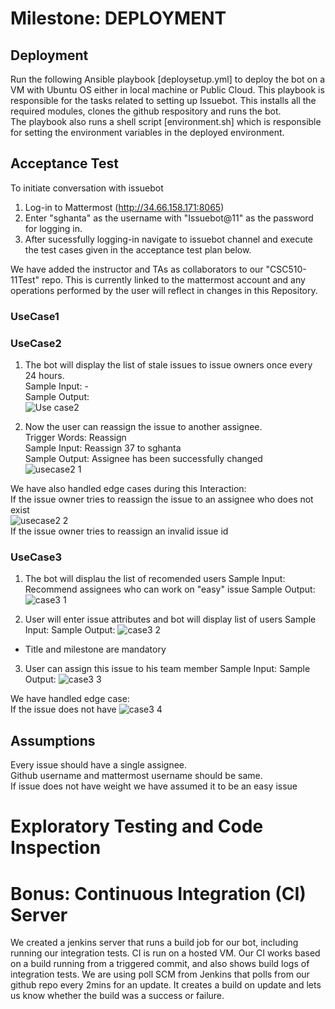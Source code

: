 # Milestone: DEPLOYMENT

## Deployment 
Run the following Ansible playbook [deploysetup.yml] to deploy the bot on a VM with Ubuntu OS either in local machine or Public Cloud. 
This playbook is responsible for the tasks related to setting up Issuebot. This installs all the required modules, clones the github respository and runs the bot.  
The playbook also runs a shell script [environment.sh] which is responsible for setting the environment variables in the deployed environment.  

## Acceptance Test 
 To initiate conversation with issuebot
1. Log-in to Mattermost (http://34.66.158.171:8065)
2. Enter "sghanta" as the username with "Issuebot@11" as the password for logging in.
3. After sucessfully logging-in navigate to issuebot channel and execute the test cases given in the acceptance test plan below.

We have added the instructor and TAs as collaborators to our "CSC510-11Test" repo. This is currently linked to the mattermost account and any operations performed by the user will reflect in changes in this Repository.   

### UseCase1           



### UseCase2 
 1) The bot will display the list of stale issues to issue owners once every 24 hours.  
  Sample Input: -  
  Sample Output:   
  ![Use case2](https://media.github.ncsu.edu/user/11865/files/91297a00-1128-11ea-896e-fe0cb5583c71)    

 2) Now the user can reassign the issue to another assignee.  
  Trigger Words: Reassign  
  Sample Input: Reassign 37 to sghanta  
  Sample Output: Assignee has been successfully changed  
  ![usecase2 1](https://media.github.ncsu.edu/user/11865/files/8c64c600-1128-11ea-95f2-3c6375643579)

  We have also handled edge cases during this Interaction:  
  If the issue owner tries to reassign the issue to an assignee who does not exist  
   ![usecase2 2](https://media.github.ncsu.edu/user/11865/files/91297a00-1128-11ea-904c-9973cff624b6)  
  If the issue owner tries to reassign an invalid issue id  
   

### UseCase3
1) The bot will displau the list of recomended users 
  Sample Input: Recommend assignees who can work on "easy" issue
  Sample Output:   
  ![case3 1](https://media.github.ncsu.edu/user/11865/files/f61dd500-12cc-11ea-8540-b52ee09f3f50)

2) User will enter issue attributes and bot will display list of users
  Sample Input:
  Sample Output:
 ![case3 2](https://media.github.ncsu.edu/user/11865/files/f74f0200-12cc-11ea-9776-eb9ddb4a2e9b)
  - Title and milestone are mandatory  

3) User can assign this issue to his team member
  Sample Input:
  Sample Output:
  ![case3 3](https://media.github.ncsu.edu/user/11865/files/5cefbe00-12ce-11ea-9bad-6fed3441b8cc)

We have handled edge case:  
If the issue does not have 
![case3 4](https://media.github.ncsu.edu/user/11865/files/48f88c00-12cf-11ea-92d2-ccb3d5841617)  
 
## Assumptions  
Every issue should have a single assignee.  
Github username and mattermost username should be same.  
If issue does not have weight we have assumed it to be an easy issue

# Exploratory Testing and Code Inspection

# Bonus: Continuous Integration (CI) Server

We created a jenkins server that runs a build job for our bot, including running our integration tests. CI is run on a hosted VM. Our CI works based on a build running from a triggered commit, and also shows build logs of integration tests. We are using poll SCM from Jenkins that polls from our github repo every 2mins for an update. It creates a build on update and lets us know whether the build was a success or failure.

